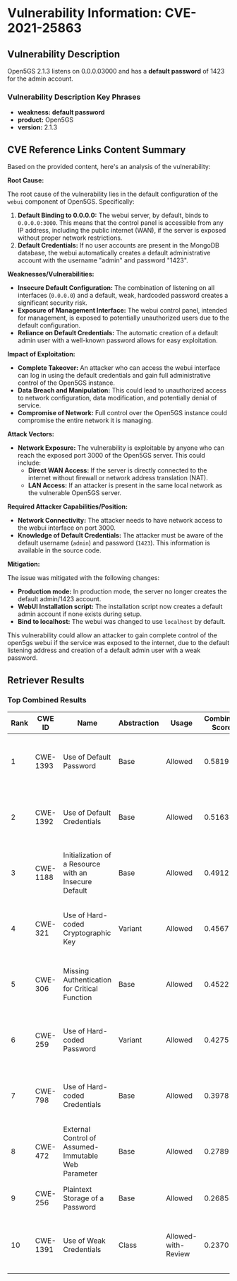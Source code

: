 # Vulnerability Information: CVE-2021-25863

## Vulnerability Description
Open5GS 2.1.3 listens on 0.0.0.03000 and has a **default password** of 1423 for the admin account.

### Vulnerability Description Key Phrases
- **weakness:** **default password**
- **product:** Open5GS
- **version:** 2.1.3

## CVE Reference Links Content Summary
Based on the provided content, here's an analysis of the vulnerability:

**Root Cause:**

The root cause of the vulnerability lies in the default configuration of the `webui` component of Open5GS. Specifically:

1.  **Default Binding to 0.0.0.0:** The webui server, by default, binds to `0.0.0.0:3000`. This means that the control panel is accessible from any IP address, including the public internet (WAN), if the server is exposed without proper network restrictions.
2.  **Default Credentials:** If no user accounts are present in the MongoDB database, the webui automatically creates a default administrative account with the username "admin" and password "1423".

**Weaknesses/Vulnerabilities:**

*   **Insecure Default Configuration:** The combination of listening on all interfaces (`0.0.0.0`) and a default, weak, hardcoded password creates a significant security risk.
*   **Exposure of Management Interface:** The webui control panel, intended for management, is exposed to potentially unauthorized users due to the default configuration.
*   **Reliance on Default Credentials:** The automatic creation of a default admin user with a well-known password allows for easy exploitation.

**Impact of Exploitation:**

*   **Complete Takeover:** An attacker who can access the webui interface can log in using the default credentials and gain full administrative control of the Open5GS instance.
*   **Data Breach and Manipulation:** This could lead to unauthorized access to network configuration, data modification, and potentially denial of service.
*   **Compromise of Network:** Full control over the Open5GS instance could compromise the entire network it is managing.

**Attack Vectors:**

*   **Network Exposure:** The vulnerability is exploitable by anyone who can reach the exposed port 3000 of the Open5GS server. This could include:
    *   **Direct WAN Access:** If the server is directly connected to the internet without firewall or network address translation (NAT).
    *   **LAN Access:** If an attacker is present in the same local network as the vulnerable Open5GS server.

**Required Attacker Capabilities/Position:**

*   **Network Connectivity:** The attacker needs to have network access to the webui interface on port 3000.
*   **Knowledge of Default Credentials:** The attacker must be aware of the default username (`admin`) and password (`1423`). This information is available in the source code.

**Mitigation:**

The issue was mitigated with the following changes:

*   **Production mode:** In production mode, the server no longer creates the default admin/1423 account.
*   **WebUI Installation script:** The installation script now creates a default admin account if none exists during setup.
*   **Bind to localhost:** The webui was changed to use `localhost` by default.

This vulnerability could allow an attacker to gain complete control of the open5gs webui if the service was exposed to the internet, due to the default listening address and creation of a default admin user with a weak password.

## Retriever Results

### Top Combined Results

| Rank | CWE ID | Name | Abstraction | Usage | Combined Score | Retrievers | Individual Scores |
|------|--------|------|-------------|-------|---------------|------------|-------------------|
| 1 | CWE-1393 | Use of Default Password | Base | Allowed | 0.5819 | dense, sparse, graph | dense: 0.553, sparse: 0.151, graph: 0.611 |
| 2 | CWE-1392 | Use of Default Credentials | Base | Allowed | 0.5163 | dense, sparse, graph | dense: 0.497, sparse: 0.090, graph: 0.605 |
| 3 | CWE-1188 | Initialization of a Resource with an Insecure Default | Base | Allowed | 0.4912 | dense, sparse, graph | dense: 0.492, sparse: 0.097, graph: 0.530 |
| 4 | CWE-321 | Use of Hard-coded Cryptographic Key | Variant | Allowed | 0.4567 | dense, sparse, graph | dense: 0.422, sparse: 0.094, graph: 0.642 |
| 5 | CWE-306 | Missing Authentication for Critical Function | Base | Allowed | 0.4522 | dense, sparse, graph | dense: 0.420, sparse: 0.097, graph: 0.522 |
| 6 | CWE-259 | Use of Hard-coded Password | Variant | Allowed | 0.4275 | dense, sparse, graph | dense: 0.471, sparse: 0.097, graph: 0.480 |
| 7 | CWE-798 | Use of Hard-coded Credentials | Base | Allowed | 0.3978 | dense, sparse, graph | dense: 0.414, sparse: 0.090, graph: 0.388 |
| 8 | CWE-472 | External Control of Assumed-Immutable Web Parameter | Base | Allowed | 0.2789 | sparse, graph | sparse: 0.093, graph: 0.631 |
| 9 | CWE-256 | Plaintext Storage of a Password | Base | Allowed | 0.2685 | dense, sparse | dense: 0.431, sparse: 0.092 |
| 10 | CWE-1391 | Use of Weak Credentials | Class | Allowed-with-Review | 0.2370 | dense, sparse, graph | dense: 0.432, sparse: 0.096, graph: 0.370 |

